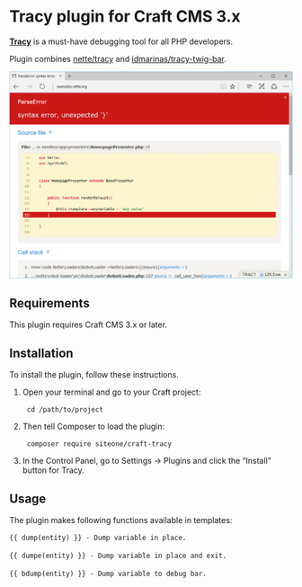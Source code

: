 # Tracy plugin for Craft CMS 3.x

**[Tracy](https://tracy.nette.org/)** is a must-have debugging tool for all PHP developers.

Plugin combines [nette/tracy](https://github.com/nette/tracy) and [idmarinas/tracy-twig-bar](https://github.com/idmarinas/tracy-twig-bar).

![Screenshot](resources/img/tracy.png)

## Requirements

This plugin requires Craft CMS 3.x or later.

## Installation

To install the plugin, follow these instructions.

1. Open your terminal and go to your Craft project:

        cd /path/to/project

2. Then tell Composer to load the plugin:

        composer require siteone/craft-tracy

3. In the Control Panel, go to Settings → Plugins and click the “Install” button for Tracy.

## Usage

The plugin makes following functions available in templates:

```twig
{{ dump(entity) }} - Dump variable in place.

{{ dumpe(entity) }} - Dump variable in place and exit.

{{ bdump(entity) }} - Dump variable to debug bar.
```
